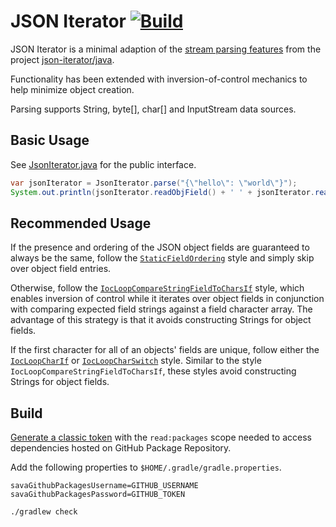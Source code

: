 # JSON Iterator [![Build](https://github.com/comodal/json-iterator/workflows/Gradle%20Check/badge.svg)](https://github.com/comodal/json-iterator/actions)

JSON Iterator is a minimal adaption of the [stream parsing features](http://jsoniter.com/java-features.html#iterator-to-rescue) from the project [json-iterator/java](https://github.com/json-iterator/java).

Functionality has been extended with inversion-of-control mechanics to help minimize object creation.

Parsing supports String, byte[], char[] and InputStream data sources.

## Basic Usage

See [JsonIterator.java](systems.comodal.json_iterator/src/main/java/systems/comodal/jsoniter/JsonIterator.java) for the public interface.

```java
var jsonIterator = JsonIterator.parse("{\"hello\": \"world\"}");
System.out.println(jsonIterator.readObjField() + ' ' + jsonIterator.readString());
```

## Recommended Usage

If the presence and ordering of the JSON object fields are guaranteed to always be the same, follow the [`StaticFieldOrdering`](systems.comodal.json_iterator/src/jmh/java/systems/comodal/jsoniter/jmh/styles/StaticFieldOrdering.java#L19) style and simply skip over object field entries.

Otherwise, follow the [`IocLoopCompareStringFieldToCharsIf`](systems.comodal.json_iterator/src/jmh/java/systems/comodal/jsoniter/jmh/styles/IocLoopCompareStringFieldToCharsIf.java#L22) style, which enables inversion of control while it iterates over object fields in conjunction with comparing expected field strings against a field character array.  The advantage of this strategy is that it avoids constructing Strings for object fields.

If the first character for all of an objects' fields are unique, follow either the [`IocLoopCharIf`](systems.comodal.json_iterator/src/jmh/java/systems/comodal/jsoniter/jmh/styles/IocLoopCharIf.java#L20) or [`IocLoopCharSwitch`](systems.comodal.json_iterator/src/jmh/java/systems/comodal/jsoniter/jmh/styles/IocLoopCharSwitch.java#L20) style.  Similar to the style `IocLoopCompareStringFieldToCharsIf`, these styles avoid constructing Strings for object fields.

## Build

[Generate a classic token](https://github.com/settings/tokens) with the `read:packages` scope needed to access
dependencies hosted on GitHub Package Repository.

Add the following properties to `$HOME/.gradle/gradle.properties`.

```gradle.properties
savaGithubPackagesUsername=GITHUB_USERNAME
savaGithubPackagesPassword=GITHUB_TOKEN
```

```shell
./gradlew check
```
